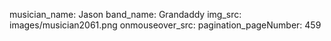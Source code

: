 musician_name: Jason
band_name: Grandaddy
img_src: images/musician2061.png
onmouseover_src: 
pagination_pageNumber: 459